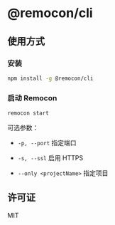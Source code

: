 # @remocon/cli

## 使用方式

### 安装

```bash
npm install -g @remocon/cli
```

### 启动 Remocon

```bash
remocon start
```

可选参数：

- `-p, --port` 指定端口

- `-s, --ssl` 启用 HTTPS

- `--only <projectName>` 指定项目

## 许可证

MIT
